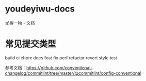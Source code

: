 # youdeyiwu-docs

尤得一物 - 文档

# 常见提交类型

build
ci
chore
docs
feat
fix
perf
refactor
revert
style
test

参考文档：https://github.com/conventional-changelog/commitlint/tree/master/@commitlint/config-conventional
